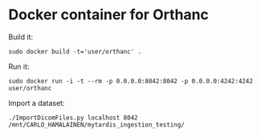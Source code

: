 # Docker container for Orthanc

Build it:

    sudo docker build -t='user/orthanc' .

Run it:

    sudo docker run -i -t --rm -p 0.0.0.0:8042:8042 -p 0.0.0.0:4242:4242 user/orthanc

Import a dataset:

    ./ImportDicomFiles.py localhost 8042 /mnt/CARLO_HAMALAINEN/mytardis_ingestion_testing/
